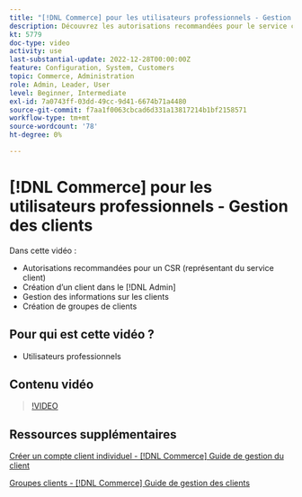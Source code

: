 ```yaml
---
title: "[!DNL Commerce] pour les utilisateurs professionnels - Gestion des clients"
description: Découvrez les autorisations recommandées pour le service client, la création d’un client dans le  [!DNL Admin], la gestion des informations sur les clients et la création de groupes de clients.
kt: 5779
doc-type: video
activity: use
last-substantial-update: 2022-12-28T00:00:00Z
feature: Configuration, System, Customers
topic: Commerce, Administration
role: Admin, Leader, User
level: Beginner, Intermediate
exl-id: 7a0743ff-03dd-49cc-9d41-6674b71a4480
source-git-commit: f7aa1f0063cbcad6d331a13817214b1bf2158571
workflow-type: tm+mt
source-wordcount: '78'
ht-degree: 0%

---
```


# [!DNL Commerce] pour les utilisateurs professionnels - Gestion des clients

Dans cette vidéo :

- Autorisations recommandées pour un CSR (représentant du service client)
- Création d’un client dans le [!DNL Admin]
- Gestion des informations sur les clients
- Création de groupes de clients

## Pour qui est cette vidéo ?

- Utilisateurs professionnels

## Contenu vidéo

>[!VIDEO](https://video.tv.adobe.com/v/330189?quality=12&learn=on&captions=fre_fr)

## Ressources supplémentaires

[Créer un compte client individuel - [!DNL Commerce] Guide de gestion du client](https://experienceleague.adobe.com/docs/commerce-admin/customers/customer-accounts/account-create.html?lang=fr)

[ Groupes clients - [!DNL Commerce] Guide de gestion des clients](https://experienceleague.adobe.com/docs/commerce-admin/customers/customers-menu/customer-groups.html?lang=fr)
